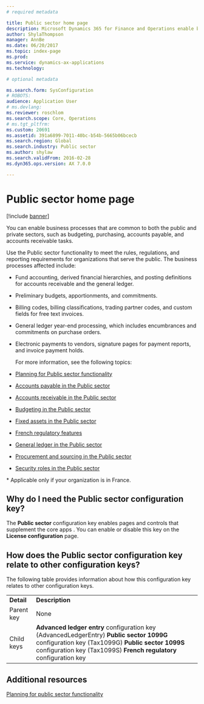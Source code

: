 ```yaml
---
# required metadata

title: Public sector home page
description: Microsoft Dynamics 365 for Finance and Operations enable business processes that are common to both the public and private sectors, such as budgeting, purchasing, accounts payable, and accounts receivable tasks. 
author: ShylaThompson
manager: AnnBe
ms.date: 06/20/2017
ms.topic: index-page
ms.prod: 
ms.service: dynamics-ax-applications
ms.technology: 

# optional metadata

ms.search.form: SysConfiguration
# ROBOTS: 
audience: Application User
# ms.devlang: 
ms.reviewer: roschlom
ms.search.scope: Core, Operations
# ms.tgt_pltfrm: 
ms.custom: 20691
ms.assetid: 391a6899-7011-40bc-b54b-5665b06bcecb
ms.search.region: Global
ms.search.industry: Public sector
ms.author: shylaw
ms.search.validFrom: 2016-02-28
ms.dyn365.ops.version: AX 7.0.0

---
```


# Public sector home page

[!include [banner](../includes/banner.md)]

You can enable business processes that are common to both the public and private sectors, such as budgeting, purchasing, accounts payable, and accounts receivable tasks. 

Use the Public sector functionality to meet the rules, regulations, and reporting requirements for organizations that serve the public. The business processes affected include: 

- Fund accounting, derived financial hierarchies, and posting definitions for accounts receivable and the general ledger.
- Preliminary budgets, apportionments, and commitments.
- Billing codes, billing classifications, trading partner codes, and custom fields for free text invoices.
- General ledger year-end processing, which includes encumbrances and commitments on purchase orders.
- Electronic payments to vendors, signature pages for payment reports, and invoice payment holds.

  For more information, see the following topics:

- [Planning for Public sector functionality](plan-public-sector-functionality.md)
- [Accounts payable in the Public sector](accounts-payable-public-sector.md)
- [Accounts receivable in the Public sector](accounts-receivable-public-sector.md)
- [Budgeting in the Public sector](budgeting-public-sector.md)
- [Fixed assets in the Public sector](fixed-asset-public-sector.md)
- [French regulatory features](../localizations/emea-fra-public-sector-accounting.md)
- [General ledger in the Public sector](general-ledger-public-sector.md)
- [Procurement and sourcing in the Public sector](procurement-sourcing-public-sector.md)
- [Security roles in the Public sector](security-roles-public-sector.md)

\* Applicable only if your organization is in France.

## Why do I need the Public sector configuration key?
The **Public sector** configuration key enables pages and controls that supplement the core apps . You can enable or disable this key on the **License configuration** page.

## How does the Public sector configuration key relate to other configuration keys?
The following table provides information about how this configuration key relates to other configuration keys.

|            |                                                                                                                                                                                                                     |
|------------|---------------------------------------------------------------------------------------------------------------------------------------------------------------------------------------------------------------------|
| **Detail** | **Description**                                                                                                                                                                                                     |
| Parent key | None                                                                                                                                                                                                                |
| Child keys | **Advanced ledger entry** configuration key (AdvancedLedgerEntry) **Public sector 1099G** configuration key (Tax1099G) **Public sector 1099S** configuration key (Tax1099S) **French regulatory** configuration key |


Additional resources
--------

[Planning for public sector functionality](plan-public-sector-functionality.md)



